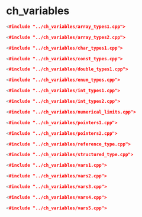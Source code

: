 # ch_variables #

```cpp
<#include "../ch_variables/array_types1.cpp">
```

```cpp
<#include "../ch_variables/array_types2.cpp">
```

```cpp
<#include "../ch_variables/char_types1.cpp">
```

```cpp
<#include "../ch_variables/const_types.cpp">
```

```cpp
<#include "../ch_variables/double_types1.cpp">
```

```cpp
<#include "../ch_variables/enum_types.cpp">
```

```cpp
<#include "../ch_variables/int_types1.cpp">
```

```cpp
<#include "../ch_variables/int_types2.cpp">
```

```cpp
<#include "../ch_variables/numerical_limits.cpp">
```

```cpp
<#include "../ch_variables/pointers1.cpp">
```

```cpp
<#include "../ch_variables/pointers2.cpp">
```

```cpp
<#include "../ch_variables/reference_type.cpp">
```

```cpp
<#include "../ch_variables/structured_type.cpp">
```

```cpp
<#include "../ch_variables/vars1.cpp">
```

```cpp
<#include "../ch_variables/vars2.cpp">
```

```cpp
<#include "../ch_variables/vars3.cpp">
```

```cpp
<#include "../ch_variables/vars4.cpp">
```

```cpp
<#include "../ch_variables/vars5.cpp">
```


